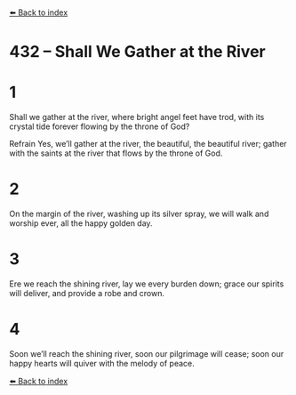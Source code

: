 [⬅️ Back to index](../README.md)

# 432 – Shall We Gather at the River


# 1
Shall we gather at the river,
where bright angel feet have trod,
with its crystal tide forever
flowing by the throne of God?

Refrain
Yes, we’ll gather at the river,
the beautiful, the beautiful river;
gather with the saints at the river
that flows by the throne of God.

# 2
On the margin of the river,
washing up its silver spray,
we will walk and worship ever,
all the happy golden day.

# 3
Ere we reach the shining river,
lay we every burden down;
grace our spirits will deliver,
and provide a robe and crown.

# 4
Soon we’ll reach the shining river,
soon our pilgrimage will cease;
soon our happy hearts will quiver
with the melody of peace.

[⬅️ Back to index](../README.md)
